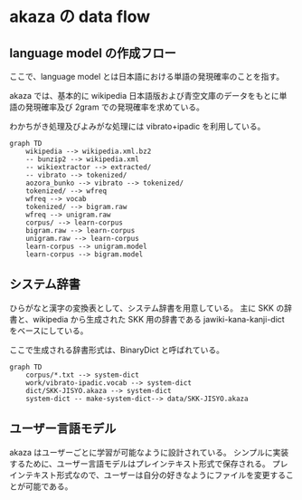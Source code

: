 # akaza の data flow

## language model の作成フロー

ここで、language model とは日本語における単語の発現確率のことを指す。

akaza では、基本的に wikipedia 日本語版および青空文庫のデータをもとに単語の発現確率及び 2gram での発現確率を求めている。

わかちがき処理及びよみがな処理には vibrato+ipadic を利用している。

```mermaid
graph TD
    wikipedia --> wikipedia.xml.bz2
    -- bunzip2 --> wikipedia.xml
    -- wikiextractor --> extracted/
    -- vibrato --> tokenized/
    aozora_bunko --> vibrato --> tokenized/
    tokenized/ --> wfreq
    wfreq --> vocab
    tokenized/ --> bigram.raw
    wfreq --> unigram.raw
    corpus/ --> learn-corpus
    bigram.raw --> learn-corpus
    unigram.raw --> learn-corpus
    learn-corpus --> unigram.model
    learn-corpus --> bigram.model
```

## システム辞書

ひらがなと漢字の変換表として、システム辞書を用意している。
主に SKK の辞書と、wikipedia から生成された SKK 用の辞書である jawiki-kana-kanji-dict をベースにしている。

ここで生成される辞書形式は、BinaryDict と呼ばれている。

```mermaid
graph TD
    corpus/*.txt --> system-dict
    work/vibrato-ipadic.vocab --> system-dict
    dict/SKK-JISYO.akaza --> system-dict
    system-dict -- make-system-dict--> data/SKK-JISYO.akaza
```

## ユーザー言語モデル

akaza はユーザーごとに学習が可能なように設計されている。
シンプルに実装するために、ユーザー言語モデルはプレインテキスト形式で保存される。
プレインテキスト形式なので、ユーザーは自分の好きなようにファイルを変更することが可能である。

